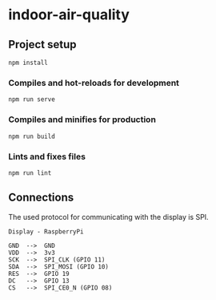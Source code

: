 # indoor-air-quality

## Project setup
```
npm install
```

### Compiles and hot-reloads for development
```
npm run serve
```

### Compiles and minifies for production
```
npm run build
```

### Lints and fixes files
```
npm run lint
```
## Connections

The used protocol for communicating with the display is SPI.

	Display - RaspberryPi

	GND  -->  GND
	VDD  -->  3v3
	SCK  -->  SPI_CLK (GPIO 11)
	SDA  -->  SPI_MOSI (GPIO 10)
	RES  -->  GPIO 19
	DC   -->  GPIO 13
	CS   -->  SPI_CE0_N (GPIO 08)
